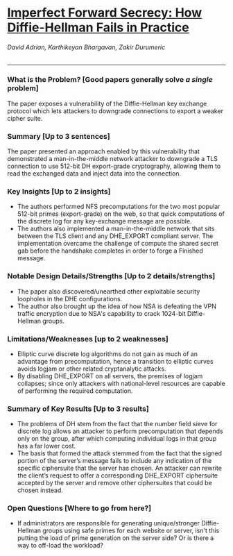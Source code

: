 # [Imperfect Forward Secrecy: How Diffie-Hellman Fails in Practice](https://weakdh.org/imperfect-forward-secrecy-ccs15.pdf)

###### David Adrian, Karthikeyan Bhargavan, Zakir Durumeric

---

### What is the Problem? [Good papers generally solve *a single* problem]

The paper exposes a vulnerability of the Diffie-Hellman key exchange protocol which lets attackers to downgrade connections to export a weaker cipher suite.

### Summary [Up to 3 sentences]

The paper presented an approach enabled by this vulnerability that demonstrated a man-in-the-middle network attacker to downgrade a TLS connection to use 512-bit DH export-grade cryptography, allowing them to read the exchanged data and inject data into the connection. 

### Key Insights [Up to 2 insights]

- The authors performed NFS precomputations for the two most popular 512-bit primes (export-grade) on the web, so that quick computations of the discrete log for any key-exchange message are possible.
- The authors also implemented a man-in-the-middle network that sits between the TLS client and any DHE_EXPORT compliant server. The implementation overcame the challenge of compute the shared secret gab before the handshake completes in order to forge a Finished message.

### Notable Design Details/Strengths [Up to 2 details/strengths]

- The paper also discovered/unearthed other exploitable security loopholes in the DHE configurations.
- The author also brought up the idea of how NSA is defeating the VPN traffic encryption due to NSA's capability to crack 1024-bit Diffie-Hellman groups.

### Limitations/Weaknesses [up to 2 weaknesses]

- Elliptic curve discrete log algorithms do not gain as much of an advantage from precomputation, hence a transition to elliptic curves avoids logjam or other related cryptanalytic attacks.
- By disabling DHE_EXPORT on all servers, the premises of logjam collapses; since only attackers with national-level resources are capable of performing the required computation.

### Summary of Key Results [Up to 3 results]

- The problems of DH stem from the fact that the number field sieve for discrete log allows an attacker to perform precomputation that depends only on the group, after which computing individual logs in that group has a far lower cost.
- The basis that formed the attack stemmed from the fact that the signed portion of the server’s message fails to include any indication of the specific ciphersuite that the server has chosen. An attacker can rewrite the client’s request to offer a corresponding DHE_EXPORT ciphersuite accepted by the server and remove other ciphersuites that could be chosen instead.

### Open Questions [Where to go from here?]

- If administrators are responsible for generating unique/stronger Diffie-Hellman groups using safe primes for each website or server, isn't this putting the load of prime generation on the server side? Or is there a way to off-load the workload?
